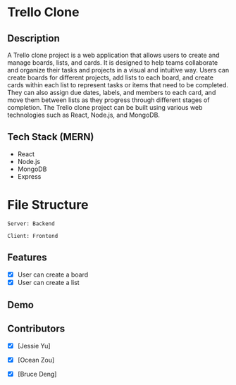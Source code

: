 # Trello Clone

## Description
A Trello clone project is a web application that allows users to create and manage boards, lists, and cards. It is designed to help teams collaborate and organize their tasks and projects in a visual and intuitive way. Users can create boards for different projects, add lists to each board, and create cards within each list to represent tasks or items that need to be completed. They can also assign due dates, labels, and members to each card, and move them between lists as they progress through different stages of completion. The Trello clone project can be built using various web technologies such as React, Node.js, and MongoDB.

## Tech Stack (MERN)
- React
- Node.js
- MongoDB
- Express


# File Structure
```
Server: Backend

Client: Frontend
```

## Features

- [x] User can create a board
- [x] User can create a list

## Demo

## Contributors

- [x] [Jessie Yu]
- [x] [Ocean Zou]
- [x] [Bruce Deng]


